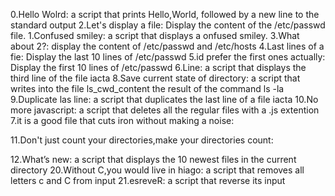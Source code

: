 0.Hello Wolrd:
a script that prints Hello,World, followed by a new line to the standard output
2.Let's display a file:
Display the content of the /etc/passwd file.
1.Confused smiley:
a script that displays a onfused smiley.
3.What about 2?:
display the content of /etc/passwd and /etc/hosts
4.Last lines of a fie:
Display the last 10 lines of /etc/passwd
5.id prefer the first ones actually:
Display the first 10 lines of /etc/passwd
6.Line:
a script that displays the third line of the file iacta
8.Save current state of directory:
a script that writes into the file ls_cwd_content the result of the command ls -la
9.Duplicate las line:
a script that duplicates the last line of a file iacta
10.No more javascript:
a script that deletes all the regular files with a .js extention
7.it is a good file that cuts iron without making a noise:

11.Don't just count your directories,make your directories count:

12.What’s new:
a script that displays the 10 newest files in the current directory
20.Without C,you would live in hiago:
a script that removes all letters c and C from input
21.esreveR:
a script that reverse its input
